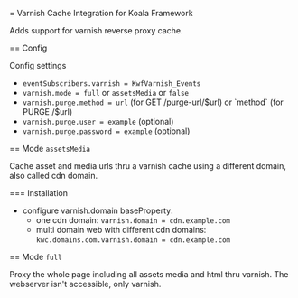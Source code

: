 = Varnish Cache Integration for Koala Framework

Adds support for varnish reverse proxy cache.

== Config

Config settings

- `eventSubscribers.varnish = KwfVarnish_Events`
- `varnish.mode = full` or `assetsMedia` or `false`
- `varnish.purge.method = url` (for GET /purge-url/$url) or `method` (for PURGE /$url)
- `varnish.purge.user = example` (optional)
- `varnish.purge.password = example` (optional)


== Mode `assetsMedia`

Cache asset and media urls thru a varnish cache using a different domain, also called cdn domain.

=== Installation

- configure varnish.domain baseProperty:
    - one cdn domain: `varnish.domain = cdn.example.com`
    - multi domain web with different cdn domains: `kwc.domains.com.varnish.domain = cdn.example.com`

== Mode `full`

Proxy the whole page including all assets media and html thru varnish. The webserver isn't accessible, only varnish.
